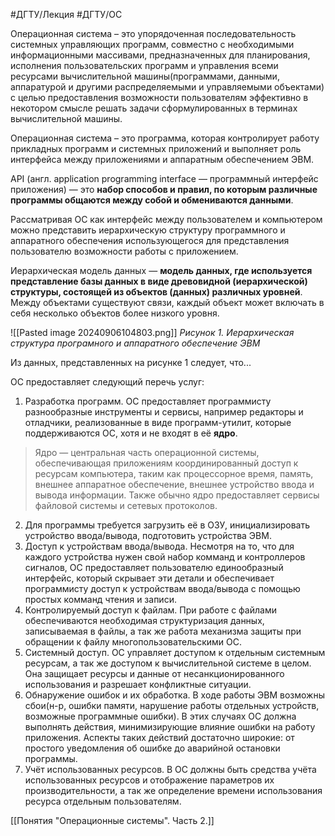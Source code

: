 #ДГТУ/Лекция #ДГТУ/ОС

Операционная система – это упорядоченная последовательность системных управляющих программ, совместно с необходимыми информационными массивами, предназначенных для планирования, исполнения пользовательских программ и управления всеми ресурсами вычислительной машины(программами, данными, аппаратурой и другими распределяемыми и управляемыми объектами) с целью предоставления возможности пользователям эффективно в некотором смысле решать задачи сформулированных в терминах вычислительной машины.

Операционная система – это программа, которая контролирует работу прикладных программ и системных приложений и выполняет роль интерфейса между приложениями и аппаратным обеспечением ЭВМ.

API (англ. application programming interface — программный интерфейс приложения) — это **набор способов и правил, по которым различные программы общаются между собой и обмениваются данными**.

Рассматривая ОС как интерфейс между пользователем и компьютером можно представить иерархическую структуру программного и аппаратного обеспечения использующегося для представления пользователю возможности работы с приложением.

Иерархическая модель данных — **модель данных, где используется представление базы данных в виде древовидной (иерархической) структуры, состоящей из объектов (данных) различных уровней**. Между объектами существуют связи, каждый объект может включать в себя несколько объектов более низкого уровня.

![[Pasted image 20240906104803.png]]
*Рисунок 1. Иерархическая структура програмного и аппаратного обеспечение ЭВМ*

Из данных, представленных на рисунке 1 следует, что...

ОС предоставляет следующий перечь услуг:
1. Разработка программ. ОС предоставляет программисту разнообразные инструменты и сервисы, например редакторы и отладчики, реализованные в виде программ-утилит, которые поддерживаются ОС, хотя и не входят в её **ядро**.

> Ядро — центральная часть операционной системы, обеспечивающая приложениям координированный доступ к ресурсам компьютера, таким как процессорное время, память, внешнее аппаратное обеспечение, внешнее устройство ввода и вывода информации. Также обычно ядро предоставляет сервисы файловой системы и сетевых протоколов.

2. Для программы требуется загрузить её в ОЗУ, инициализировать устройство ввода/вывода, подготовить устройства ЭВМ.
3. Доступ к устройствам ввода/вывода. Несмотря на то, что для каждого устройства нужен свой набор комманд и контроллеров сигналов, ОС предоставляет пользователю единообразный интерфейс, который скрывает эти детали и обеспечивает программисту доступ к устройствам ввода/вывода с помощью простых комманд чтения и записи.
4. Контролируемый доступ к файлам. При работе с файлами обеспечиваются необходимая структуризация данных, записываемая в файлы, а так же работа механизма защиты при обращении к файлу многопользовательскими ОС.
5. Системный доступ. ОС управляет доступом к отдельным системным ресурсам, а так же доступом к вычислительной системе в целом. Она защищает ресурсы и данные от несанкционированного использования и разрешает конфликтные ситуации.
6. Обнаружение ошибок и их обработка. В ходе работы ЭВМ возможны сбои(н-р, ошибки памяти, нарушение работы отдельных устройств, возможные программные ошибки). В этих случаях ОС должна выполнять действия, минимизирующие влияние ошибки на работу приложения. Аспекты таких действий достаточно широкие: от простого уведомления об ошибке до аварийной остановки программы.
7. Учёт использованных ресурсов. В ОС должны быть средства учёта использованных ресурсов и отображение параметров их производительности, а так же определение времени использования ресурса отдельным пользователям.

[[Понятия "Операционные системы". Часть 2.]]

